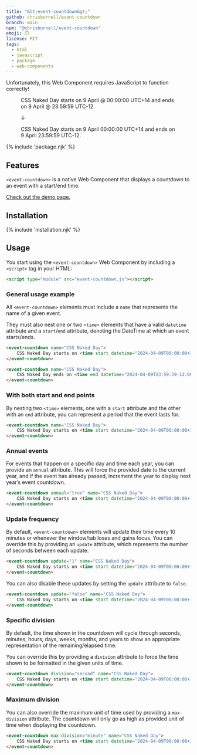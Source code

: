 ```yaml
---
title: "&lt;event-countdown&gt;"
github: chrisburnell/event-countdown
branch: main
npm: "@chrisburnell/event-countdown"
emoji: ⏱️
license: MIT
tags:
  - html
  - javascript
  - package
  - web-components
---
```


<noscript><p class=" [ box  box--error ] ">Unfortunately, this Web Component requires JavaScript to function correctly!</p></noscript>

<figure class=" [ box ] [ gamma ] [ requires-js ] ">
    <p>CSS Naked Day starts on 9 April @ 00:00:00 UTC+14 and ends on 9 April @ 23:59:59 UTC-12.</p>
    <p aria-hidden="true">↓</p>
    <p><event-countdown name="CSS Naked Day" annual="true">CSS Naked Day starts on <time start datetime="{{ global.currentYear }}-04-09T00:00:00+14:00">9 April 00:00:00 UTC+14</time> and ends on <time end datetime="{{ global.currentYear }}-04-09T23:59:59-12:00">9 April 23:59:59 UTC-12</time>.</event-countdown></p>
</figure>

{% include 'package.njk' %}

## Features

<code>&lt;event-countdown&gt;</code> is a native Web Component that displays a countdown to an event with a start/end time.

[Check out the demo page.](https://chrisburnell.github.io/event-countdown/demo.html)

## Installation

{% include 'installation.njk' %}

## Usage

You start using the <code>&lt;event-countdown&gt;</code> Web Component by including a <code>&lt;script&gt;</code> tag in your HTML:

```html
<script type="module" src="event-countdown.js"></script>
```

### General usage example

All `<event-countdown>` elements must include a `name` that represents the name of a given event.

They must also nest one or two `<time>` elements that have a valid `datetime` attribute and a `start`/`end` attribute, denoting the DateTime at which an event starts/ends.

```html
<event-countdown name="CSS Naked Day">
    CSS Naked Day starts on <time start datetime="2024-04-09T00:00:00+14:00">9 April 2024 00:00:00 UTC+14</time>.
</event-countdown>
```

```html
<event-countdown name="CSS Naked Day">
    CSS Naked Day ends on <time end datetime="2024-04-09T23:59:59-12:00">9 April 2024 23:59:59 UTC-12</time>.
</event-countdown>
```

### With both start and end points

By nesting two `<time>` elements, one with a `start` attribute and the other with an `end` attribute, you can represent a period that the event lasts for.

```html
<event-countdown name="CSS Naked Day">
    CSS Naked Day starts on <time start datetime="2024-04-09T00:00:00+14:00">9 April 2024 00:00:00 UTC+14</time> and ends on <time end datetime="2024-04-09T23:59:59-12:00">9 April 2024 23:59:59 UTC-12</time>.
</event-countdown>
```

### Annual events

For events that happen on a specific day and time each year, you can provide an `annual` attribute. This will force the provided date to the current year, and if the event has already passed, increment the year to display next year’s event countdown.

```html
<event-countdown annual="true" name="CSS Naked Day">
    CSS Naked Day starts on <time start datetime="2024-04-09T00:00:00+14:00">9 April 00:00:00 UTC+14</time>.
</event-countdown>
```

### Update frequency

By default, `<event-countdown>` elements will update their time every 10 minutes or whenever the window/tab loses and gains focus. You can override this by providing an `update` attribute, which represents the number of seconds between each update.

```html
<event-countdown update="1" name="CSS Naked Day">
    CSS Naked Day starts on <time start datetime="2024-04-09T00:00:00+14:00">9 April 2024 00:00:00 UTC+14</time>.
</event-countdown>
```

You can also disable these updates by setting the `update` attribute to `false`.

```html
<event-countdown update="false" name="CSS Naked Day">
    CSS Naked Day starts on <time start datetime="2024-04-09T00:00:00+14:00">9 April 2024 00:00:00 UTC+14</time>.
</event-countdown>
```

### Specific division

By default, the time shown in the countdown will cycle through seconds, minutes, hours, days, weeks, months, and years to show an appropriate representation of the remaining/elapsed time.

You can override this by providing a `division` attribute to force the time shown to be formatted in the given units of time.

```html
<event-countdown division="second" name="CSS Naked Day">
    CSS Naked Day starts on <time start datetime="2024-04-09T00:00:00+14:00">9 April 2024 00:00:00 UTC+14</time>.
</event-countdown>
```

### Maximum division

You can also override the maximum unit of time used by providing a `max-division` attribute. The countdown will only go as high as provided unit of time when displaying the countdown.

```html
<event-countdown max-division="minute" name="CSS Naked Day">
    CSS Naked Day starts on <time start datetime="2024-04-09T00:00:00+14:00">9 April 2024 00:00:00 UTC+14</time>.
</event-countdown>
```

<script type="module">{% include '../../../node_modules/@chrisburnell/event-countdown/event-countdown.js' %}</script>
